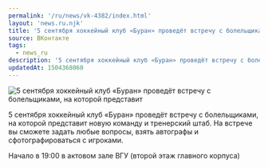 ```yaml
---
permalink: '/ru/news/vk-4382/index.html'
layout: 'news.ru.njk'
title: '5 сентября хоккейный клуб «Буран» проведёт встречу с болельщиками, на которой представит новую'
source: ВКонтакте
tags:
  - news_ru
description: '5 сентября хоккейный клуб «Буран» проведёт встречу с болельщиками, на которой представит'
updatedAt: 1504368060
---
```

![5 сентября хоккейный клуб «Буран» проведёт встречу с болельщиками, на которой представит](https://sun9-29.userapi.com/impf/c836238/v836238279/5fb7e/W9GT2y5AADk.jpg?size=1280x632&quality=96&sign=d53848486142c0375d54628ad373b9e1&c_uniq_tag=V-k1sdVUEtdhOOEHBZh-G0Q7xcmnUkGq0D90XgzSaXc&type=album)

5 сентября хоккейный клуб «Буран» проведёт встречу с болельщиками, на которой представит новую команду и тренерский штаб. На встрече вы сможете задать любые вопросы, взять автографы и сфотографироваться с игроками.

Начало в 19:00 в актовом зале ВГУ (второй этаж главного корпуса)
